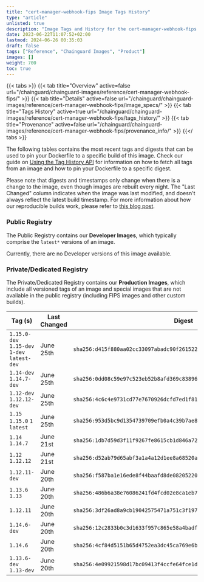 ```yaml
---
title: "cert-manager-webhook-fips Image Tags History"
type: "article"
unlisted: true
description: "Image Tags and History for the cert-manager-webhook-fips Chainguard Image"
date: 2023-06-22T11:07:52+02:00
lastmod: 2024-06-26 00:35:03
draft: false
tags: ["Reference", "Chainguard Images", "Product"]
images: []
weight: 700
toc: true
---
```


{{< tabs >}}
{{< tab title="Overview" active=false url="/chainguard/chainguard-images/reference/cert-manager-webhook-fips/" >}}
{{< tab title="Details" active=false url="/chainguard/chainguard-images/reference/cert-manager-webhook-fips/image_specs/" >}}
{{< tab title="Tags History" active=true url="/chainguard/chainguard-images/reference/cert-manager-webhook-fips/tags_history/" >}}
{{< tab title="Provenance" active=false url="/chainguard/chainguard-images/reference/cert-manager-webhook-fips/provenance_info/" >}}
{{</ tabs >}}

The following tables contains the most recent tags and digests that can be used to pin your Dockerfile to a specific build of this image. Check our guide on [Using the Tag History API](/chainguard/chainguard-images/using-the-tag-history-api/) for information on how to fetch all tags from an image and how to pin your Dockerfile to a specific digest.

Please note that digests and timestamps only change when there is a change to the image, even though images are rebuilt every night. The "Last Changed" column indicates when the image was last modified, and doesn't always reflect the latest build timestamp. For more information about how our reproducible builds work, please refer to [this blog post](https://www.chainguard.dev/unchained/reproducing-chainguards-reproducible-image-builds).

### Public Registry
The Public Registry contains our **Developer Images**, which typically comprise the `latest*` versions of an image.

Currently, there are no Developer versions of this image available.

### Private/Dedicated Registry
The Private/Dedicated Registry contains our **Production Images**, which include all versioned tags of an image and special images that are not available in the public registry (including FIPS images and other custom builds).

| Tag (s)                                       | Last Changed | Digest                                                                    |
|-----------------------------------------------|--------------|---------------------------------------------------------------------------|
|  `1.15.0-dev` `1.15-dev` `1-dev` `latest-dev` | June 25th    | `sha256:d415f880aa02cc33097abadc90f2615221d314c2e8a7d78b83a2145dd740cc3a` |
|  `1.14-dev` `1.14.7-dev`                      | June 25th    | `sha256:0dd08c59e97c523eb52b8afd369c838964a3ce8f2a1ccf3c1dfda0a11f5eb715` |
|  `1.12-dev` `1.12.12-dev`                     | June 25th    | `sha256:4c6c4e9731cd77e7670926dcfd7ed1f81e9c04e007f0710d25851e041c8c59cf` |
|  `1.15` `1.15.0` `1` `latest`                 | June 25th    | `sha256:953d5bc9d1354739709efb0a4c39b7ae827e283e3e2cf8bdef6e5110217adc72` |
|  `1.14` `1.14.7`                              | June 21st    | `sha256:1db7d59d3f11f9267fe8615cb1d846a727cd653d3455ae0256466acdb314e638` |
|  `1.12` `1.12.12`                             | June 21st    | `sha256:d52ab79d65abf3a1a4a12d1ee8a68520aa07d0b4c051fcf46504842854693575` |
|  `1.12.11-dev`                                | June 20th    | `sha256:f587ba1e16ede8f44baafd8de0820522023e164f38165f4a2a030c4cf21bc9fd` |
|  `1.13.6` `1.13`                              | June 20th    | `sha256:486b6a38e76086241fd4fcd02e8ca1eb7af0f7c170abd1e0797dd6b1db75378f` |
|  `1.12.11`                                    | June 20th    | `sha256:3df26ad8a9cb19042575471a751c3f1975fbf6e6db4179209c568942feec60e3` |
|  `1.14.6-dev`                                 | June 20th    | `sha256:12c2833b0c3d1633f957c865e58a4badf63daa3f6dab3fc22b7d9a508ec06665` |
|  `1.14.6`                                     | June 20th    | `sha256:4cf84d5151b65d4752ea3dc45ca769e6bcd821c41e51eef54125adc369105d1d` |
|  `1.13.6-dev` `1.13-dev`                      | June 20th    | `sha256:4e09921598d17bc09413f4ccfe64fce1d2ec223fdbb72803986adaae0be02229` |

